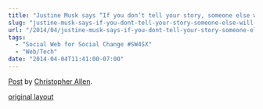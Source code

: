 ```yaml
---
title: "Justine Musk says “If you don’t tell your story, someone else will tell it for you.”"
slug: "justine-musk-says-if-you-dont-tell-your-story-someone-else-will-tell-it-for-you"
url: "/2014/04/justine-musk-says-if-you-dont-tell-your-story-someone-else-will-tell-it-for-you.html"
tags:
  - "Social Web for Social Change #SW4SX"
  - "Web/Tech"
date: "2014-04-04T11:41:00-07:00"
---
```

<div id="fb-root"></div> <script id="facebook-jssdk" src="//connect.facebook.net/en_US/all.js#xfbml=1"></script>
<div class="fb-post" data-href="https://www.facebook.com/ChristopherRayAllen/posts/10152330716405540" data-width="600"><div class="fb-xfbml-parse-ignore"><a href="https://www.facebook.com/ChristopherRayAllen/posts/10152330716405540">Post</a> by <a href="https://www.facebook.com/ChristopherRayAllen">Christopher Allen</a>.</div></div>
<p class="previous"><a href="/previous/2014/04/justine-musk-says-if-you-dont-tell-your-story-someone-else-will-tell-it-for-you.html" rel="syndication" class="u-syndication" >original layout</a></p>
